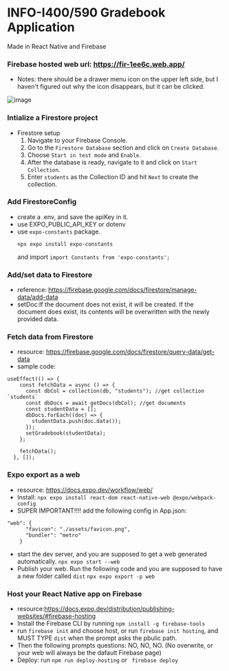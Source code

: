 # INFO-I400/590 Gradebook Application
Made in React Native and Firebase

### Firebase hosted web url: https://fir-1ee6c.web.app/
- Notes: there should be a drawer menu icon on the upper left side, but I haven't figured out why the icon disappears, but it can be clicked.
  
![image](https://github.com/yishanhsieh/Gradebook-App/assets/47290910/2b20bacb-b0c9-4254-b30c-acb00eccef1b)

### Intialize a Firestore project
- Firestore setup
  1. Navigate to your Firebase Console.
  2. Go to the `Firestore Database` section and click on `Create Database`.
  3. Choose `Start in test mode` and `Enable`.
  4. After the database is ready, navigate to it and click on `Start Collection`.
  5. Enter `students` as the Collection ID and hit `Next` to create the collection.


### Add FirestoreConfig 
- create a .env, and save the apiKey in it.
- use EXPO_PUBLIC_API_KEY or dotenv
- use `expo-constants` package.
  ```
  npx expo install expo-constants
  ```
  and import ```import Constants from 'expo-constants'; ```


### Add/set data to Firestore
- reference: https://firebase.google.com/docs/firestore/manage-data/add-data
- setDoc:If the document does not exist, it will be created. If the document does exist, its contents will be overwritten with the newly provided data.



### Fetch data from Firestore
- resource: https://firebase.google.com/docs/firestore/query-data/get-data
- sample code:
```
useEffect(() => {
    const fetchData = async () => {
      const dbCol = collection(db, "students"); //get collection `students`
      const dbDocs = await getDocs(dbCol); //get documents
      const studentData = [];
      dbDocs.forEach((doc) => {
        studentData.push(doc.data());
      });
      setGradebook(studentData);
    };

    fetchData();
  }, []);
```


  

### Expo export as a web
- resource: https://docs.expo.dev/workflow/web/
- Install:
```npx expo install react-dom react-native-web @expo/webpack-config```
- SUPER IMPORTANT!!!! add the following config in App.json:
```
"web": {
      "favicon": "./assets/favicon.png",
      "bundler": "metro"
    }
```
- start the dev server, and you are supposed to get a web generated automatically.
```npx expo start --web ```
- Publish your web. Run the following code and you are supposed to have a new folder called `dist`
```npx expo export -p web ```


### Host your React Native app on Firebase
- resource:https://docs.expo.dev/distribution/publishing-websites/#firebase-hosting
- Install the Firebase CLI by running ```npm install -g firebase-tools ```
- run ```firebase init``` and choose host, or run ```firebase init hosting```, and MUST TYPE `dist` when the prompt asks the pbulic path.
- Then the following prompts questions: NO, NO, NO. (No overwrite, or your web will always be the dafault Firebase page)
- Deploy: run ```npm run deploy-hosting``` or ``` firebase deploy```




